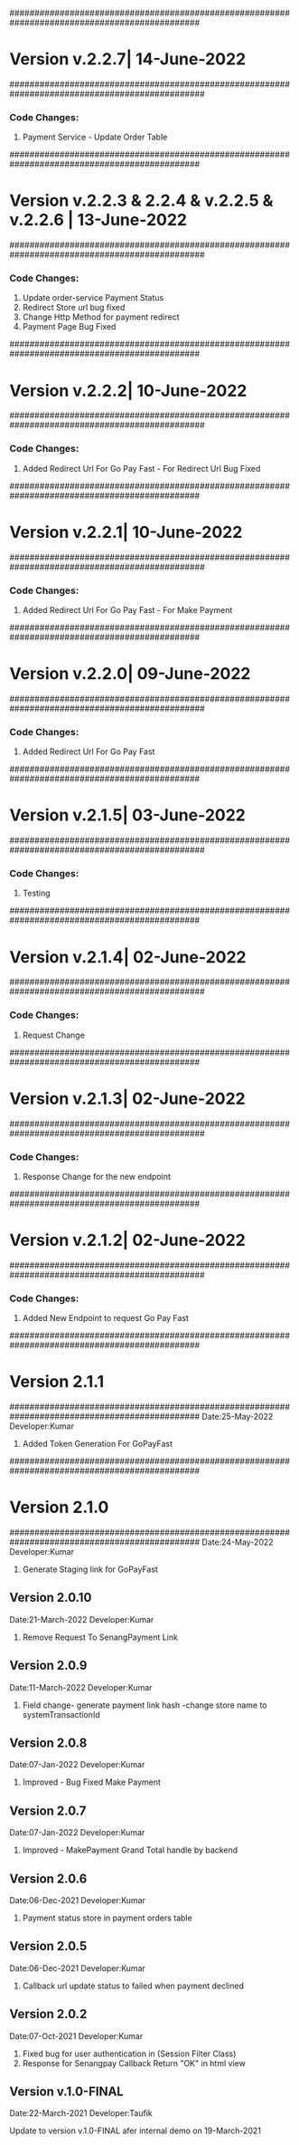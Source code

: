 ##############################################################################################
# **Version v.2.2.7| 14-June-2022**
###############################################################################################
### Code Changes:
1. Payment Service - Update Order Table 


##############################################################################################
# **Version v.2.2.3 & 2.2.4 & v.2.2.5 & v.2.2.6 | 13-June-2022**
###############################################################################################
### Code Changes:
1. Update order-service Payment Status
2. Redirect Store url bug fixed
3. Change Http Method for payment redirect
4. Payment Page Bug Fixed



##############################################################################################
# **Version v.2.2.2| 10-June-2022**
###############################################################################################
### Code Changes:
1. Added Redirect Url For Go Pay Fast - For Redirect Url Bug Fixed



##############################################################################################
# **Version v.2.2.1| 10-June-2022**
###############################################################################################
### Code Changes:
1. Added Redirect Url For Go Pay Fast - For Make Payment


##############################################################################################
# **Version v.2.2.0| 09-June-2022**
###############################################################################################
### Code Changes:
1. Added Redirect Url For Go Pay Fast


##############################################################################################
# **Version v.2.1.5| 03-June-2022**
###############################################################################################
### Code Changes:
1. Testing

##############################################################################################
# **Version v.2.1.4| 02-June-2022**
###############################################################################################
### Code Changes:
1. Request Change

##############################################################################################
# **Version v.2.1.3| 02-June-2022**
###############################################################################################
### Code Changes:
1. Response Change for the new endpoint

##############################################################################################
# **Version v.2.1.2| 02-June-2022**
###############################################################################################
### Code Changes:
1. Added New Endpoint to request Go Pay Fast

##############################################################################################
# **Version 2.1.1**
##############################################################################################
Date:25-May-2022
Developer:Kumar

1. Added Token Generation For GoPayFast


##############################################################################################
# **Version 2.1.0**
##############################################################################################
Date:24-May-2022
Developer:Kumar

1. Generate Staging link for GoPayFast


Version 2.0.10
--------------------------------
Date:21-March-2022
Developer:Kumar

1. Remove Request To SenangPayment Link

Version 2.0.9
--------------------------------
Date:11-March-2022
Developer:Kumar

1. Field change- generate payment link hash -change store name to systemTransactionId

Version 2.0.8
--------------------------------
Date:07-Jan-2022
Developer:Kumar

1. Improved - Bug Fixed Make Payment

Version 2.0.7
--------------------------------
Date:07-Jan-2022
Developer:Kumar

1. Improved - MakePayment Grand Total handle by backend

Version 2.0.6
--------------------------------
Date:06-Dec-2021
Developer:Kumar

1. Payment status store in payment orders table


Version 2.0.5
--------------------------------
Date:06-Dec-2021
Developer:Kumar

1. Callback url update status to failed when payment declined

Version 2.0.2
--------------------------------
Date:07-Oct-2021
Developer:Kumar

1. Fixed bug for user authentication in (Session Filter Class)
2. Response for Senangpay Callback Return "OK" in html view

Version v.1.0-FINAL
--------------------------------
Date:22-March-2021
Developer:Taufik

Update to version v.1.0-FINAL afer internal demo on 19-March-2021